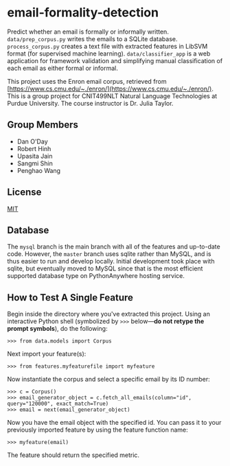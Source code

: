 email-formality-detection
=========================

Predict whether an email is formally or informally written. `data/prep_corpus.py` writes the emails to a SQLite
database. `process_corpus.py` creates a text file with extracted features in LibSVM format (for supervised machine
learning). `data/classifier_app` is a web application for framework validation and simplifying manual classification 
of each email as either formal or informal.

This project uses the Enron email corpus, retrieved 
from [https://www.cs.cmu.edu/~./enron/](https://www.cs.cmu.edu/~./enron/). This is a group project for CNIT499NLT 
Natural Language Technologies at Purdue University. The course instructor is Dr. Julia Taylor. 

Group Members
-------------

 - Dan O'Day
 - Robert Hinh
 - Upasita Jain
 - Sangmi Shin
 - Penghao Wang

License
-------

[MIT](https://github.com/danzek/email-formality-detection/blob/master/LICENSE)

Database
--------

The `mysql` branch is the main branch with all of the features and up-to-date code. However, the `master` branch uses sqlite rather than MySQL, and is thus easier to run and develop locally. Initial development took place with sqlite, but eventually moved to MySQL since that is the most efficient supported database type on PythonAnywhere hosting service.

How to Test A Single Feature
----------------------------

Begin inside the directory where you've extracted this project. Using an interactive Python shell (symbolized by `>>>` below&mdash;**do not retype the prompt symbols**), do the following:

    >>> from data.models import Corpus
    
Next import your feature(s):

    >>> from features.myfeaturefile import myfeature

Now instantiate the corpus and select a specific email by its ID number:

    >>> c = Corpus()
    >>> email_generator_object = c.fetch_all_emails(column="id", query="120000", exact_match=True)
    >>> email = next(email_generator_object)

Now you have the email object with the specified id. You can pass it to your previously imported feature by using the feature function name:

    >>> myfeature(email)

The feature should return the specified metric.
